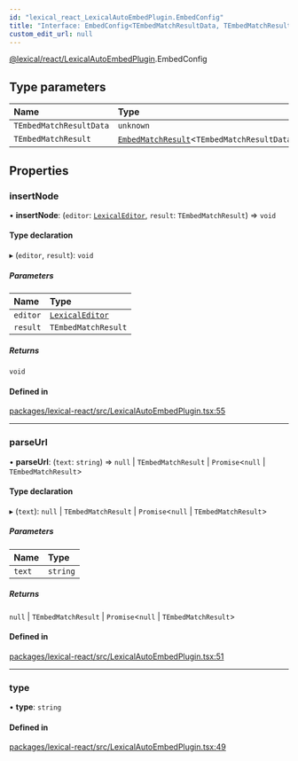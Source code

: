 ```yaml
---
id: "lexical_react_LexicalAutoEmbedPlugin.EmbedConfig"
title: "Interface: EmbedConfig<TEmbedMatchResultData, TEmbedMatchResult>"
custom_edit_url: null
---
```


[@lexical/react/LexicalAutoEmbedPlugin](../modules/lexical_react_LexicalAutoEmbedPlugin.md).EmbedConfig

## Type parameters

| Name | Type |
| :------ | :------ |
| `TEmbedMatchResultData` | `unknown` |
| `TEmbedMatchResult` | [`EmbedMatchResult`](../modules/lexical_react_LexicalAutoEmbedPlugin.md#embedmatchresult)\<`TEmbedMatchResultData`\> |

## Properties

### insertNode

• **insertNode**: (`editor`: [`LexicalEditor`](../classes/lexical.LexicalEditor.md), `result`: `TEmbedMatchResult`) => `void`

#### Type declaration

▸ (`editor`, `result`): `void`

##### Parameters

| Name | Type |
| :------ | :------ |
| `editor` | [`LexicalEditor`](../classes/lexical.LexicalEditor.md) |
| `result` | `TEmbedMatchResult` |

##### Returns

`void`

#### Defined in

[packages/lexical-react/src/LexicalAutoEmbedPlugin.tsx:55](https://github.com/QubitPi/lexical/tree/main/packages/lexical-react/src/LexicalAutoEmbedPlugin.tsx#L55)

___

### parseUrl

• **parseUrl**: (`text`: `string`) => ``null`` \| `TEmbedMatchResult` \| `Promise`\<``null`` \| `TEmbedMatchResult`\>

#### Type declaration

▸ (`text`): ``null`` \| `TEmbedMatchResult` \| `Promise`\<``null`` \| `TEmbedMatchResult`\>

##### Parameters

| Name | Type |
| :------ | :------ |
| `text` | `string` |

##### Returns

``null`` \| `TEmbedMatchResult` \| `Promise`\<``null`` \| `TEmbedMatchResult`\>

#### Defined in

[packages/lexical-react/src/LexicalAutoEmbedPlugin.tsx:51](https://github.com/QubitPi/lexical/tree/main/packages/lexical-react/src/LexicalAutoEmbedPlugin.tsx#L51)

___

### type

• **type**: `string`

#### Defined in

[packages/lexical-react/src/LexicalAutoEmbedPlugin.tsx:49](https://github.com/QubitPi/lexical/tree/main/packages/lexical-react/src/LexicalAutoEmbedPlugin.tsx#L49)
